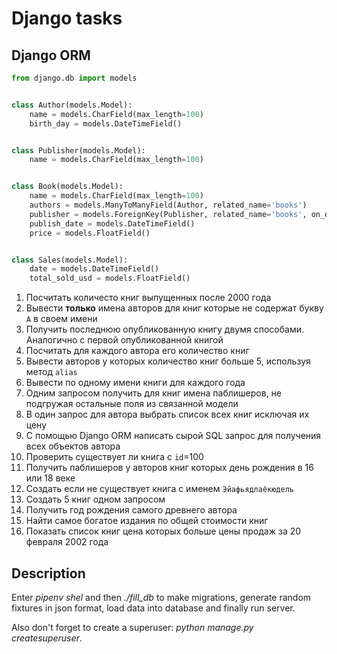 # Django tasks


## Django ORM
```python
from django.db import models


class Author(models.Model):
    name = models.CharField(max_length=100)
    birth_day = models.DateTimeField()


class Publisher(models.Model):
    name = models.CharField(max_length=100)


class Book(models.Model):
    name = models.CharField(max_length=100)
    authors = models.ManyToManyField(Author, related_name='books')
    publisher = models.ForeignKey(Publisher, related_name='books', on_delete=models.CASCADE)
    publish_date = models.DateTimeField()
    price = models.FloatField()


class Sales(models.Model):
    date = models.DateTimeField()
    total_sold_usd = models.FloatField()
```
1. Посчитать количесто книг выпущенных после 2000 года
2. Вывести **только** имена авторов для книг которые не содержат букву `А` в своем имени
3. Получить последнюю опубликованную книгу двумя способами. Аналогично с первой опубликованной книгой
4. Посчитать для каждого автора его количество книг
5. Вывести авторов у которых количество книг больше 5, используя метод `alias`
6. Вывести по одному имени книги для каждого года
7. Одним запросом получить для книг имена паблишеров, не подгружая остальные поля из связанной модели
8. В один запрос для автора выбрать список всех книг исключая их цену
9. С помощью Django ORM написать сырой SQL запрос для получения всех объектов автора
10. Проверить существует ли книга с `id`=100
11. Получить паблишеров у авторов книг которых день рождения в 16 или 18 веке
12. Создать если не существует книга с именем `Эйафьядлаёкюдель`
13. Создать 5 книг одном запросом
14. Получить год рождения самого древнего автора
15. Найти самое богатое издания по общей стоимости книг
16. Показать список книг цена которых больше цены продаж за 20 февраля 2002 года

## Description

Enter *pipenv shel* and then *./fill_db* to make migrations, generate random fixtures in json format, load data into database and finally run server.

Also don't forget to create a superuser: *python manage.py createsuperuser*.

